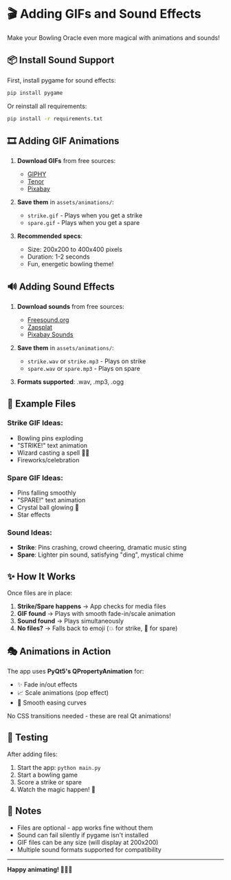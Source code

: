 # 🎬 Adding GIFs and Sound Effects

Make your Bowling Oracle even more magical with animations and sounds!

## 📦 Install Sound Support

First, install pygame for sound effects:

```bash
pip install pygame
```

Or reinstall all requirements:
```bash
pip install -r requirements.txt
```

## 🎞️ Adding GIF Animations

1. **Download GIFs** from free sources:
   - [GIPHY](https://giphy.com/search/bowling-strike)
   - [Tenor](https://tenor.com/search/bowling-gifs)
   - [Pixabay](https://pixabay.com/gifs/search/bowling/)

2. **Save them** in `assets/animations/`:
   - `strike.gif` - Plays when you get a strike
   - `spare.gif` - Plays when you get a spare

3. **Recommended specs**:
   - Size: 200x200 to 400x400 pixels
   - Duration: 1-2 seconds
   - Fun, energetic bowling theme!

## 🔊 Adding Sound Effects

1. **Download sounds** from free sources:
   - [Freesound.org](https://freesound.org/search/?q=bowling+strike)
   - [Zapsplat](https://www.zapsplat.com/sound-effect-category/bowling/)
   - [Pixabay Sounds](https://pixabay.com/sound-effects/search/bowling/)

2. **Save them** in `assets/animations/`:
   - `strike.wav` or `strike.mp3` - Plays on strike
   - `spare.wav` or `spare.mp3` - Plays on spare

3. **Formats supported**: .wav, .mp3, .ogg

## 🎨 Example Files

### Strike GIF Ideas:
- Bowling pins exploding
- "STRIKE!" text animation
- Wizard casting a spell 🧙‍♂️
- Fireworks/celebration

### Spare GIF Ideas:
- Pins falling smoothly
- "SPARE!" text animation
- Crystal ball glowing 🔮
- Star effects

### Sound Ideas:
- **Strike**: Pins crashing, crowd cheering, dramatic music sting
- **Spare**: Lighter pin sound, satisfying "ding", mystical chime

## ✨ How It Works

Once files are in place:

1. **Strike/Spare happens** → App checks for media files
2. **GIF found** → Plays with smooth fade-in/scale animation
3. **Sound found** → Plays simultaneously
4. **No files?** → Falls back to emoji (💥 for strike, 🎯 for spare)

## 🎭 Animations in Action

The app uses **PyQt5's QPropertyAnimation** for:
- ✨ Fade in/out effects
- 📈 Scale animations (pop effect)
- 🌊 Smooth easing curves

No CSS transitions needed - these are real Qt animations!

## 🧪 Testing

After adding files:

1. Start the app: `python main.py`
2. Start a bowling game
3. Score a strike or spare
4. Watch the magic happen! 🎉

## 📝 Notes

- Files are optional - app works fine without them
- Sound can fail silently if pygame isn't installed
- GIF files can be any size (will display at 200x200)
- Multiple sound formats supported for compatibility

---

**Happy animating! 🎳🧙✨**

